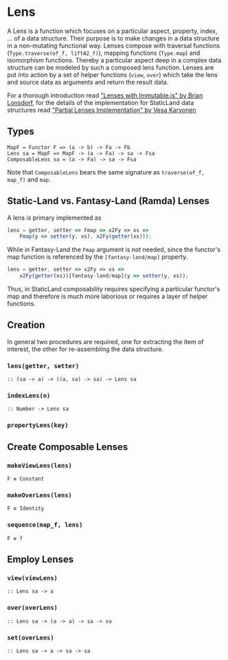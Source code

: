 Lens
====
A Lens is a function which focuses on a particular aspect, property, index, ... of a data structure. Their purpose is to make changes in a data structure in a non-mutating functional way. Lenses compose with traversal functions (`Type.traverse(of_f, liftA2_f)`), mapping functions (`Type.map`) and isomorphism functions. Thereby a particular aspect deep in a complex data structure can be modeled by such a composed lens function. Lenses are put into action by a set of helper functions (`view`, `over`) which take the lens and source data as arguments and return the result data.

For a thorough introduction read ["Lenses with Immutable.js" by Brian Lonsdorf][1], for the details of the implementation for StaticLand data structures read ["Partial Lenses Implementation" by Vesa Karvonen][2]

Types
-----
```
MapF = Functor F => (a -> b) -> Fa -> Fb
Lens sa = MapF => MapF -> (a -> Fa) -> sa -> Fsa
ComposableLens sa = (a -> Fa) -> sa -> Fsa
```
Note that `ComposableLens` bears the same signature as `traverse(of_f, map_f)` and `map`.


Static-Land vs. Fantasy-Land (Ramda) Lenses
----------------------------------------
A lens is primary implemented as
```js
lens = getter, setter => Fmap => x2Fy => xs => 
    Fmap(y => setter(y, xs), x2Fy(getter(xs)));
```
While in Fantasy-Land the `Fmap` argument is not needed, since the functor's map function is referenced by the `[fantasy-land/map]` property.
```js
lens = getter, setter => x2Fy => xs => 
    x2Fy(getter(xs))[fantasy-land/map](y => setter(y, xs));
```

Thus, in StaticLand composability requires specifying a particular functor's map and therefore is much more laborious or requires a layer of helper functions.

Creation
-------
In general two procedures are required, one for extracting the item of interest, the other for re-assembling the data structure.

### `lens(getter, setter)`
`:: (sa -> a) -> ((a, sa) -> sa) -> Lens sa`

### `indexLens(n)`
`:: Number -> Lens sa`

### `propertyLens(key)`

Create Composable Lenses
------------------

### `makeViewLens(lens)`
`F ≡ Constant`

### `makeOverLens(lens)`
`F ≡ Identity`

### `sequence(map_f, lens)`
`F ≡ f`

Employ Lenses
---------

### `view(viewLens)`
`:: Lens sa -> a`

### `over(overLens)`
`:: Lens sa -> (a -> a) -> sa -> sa`

### `set(overLens)`
`:: Lens sa -> a -> sa -> sa`


[1]:https://medium.com/@drboolean/lenses-with-immutable-js-9bda85674780
[2]:https://calmm-js.github.io/partial.lenses/implementation.html 

